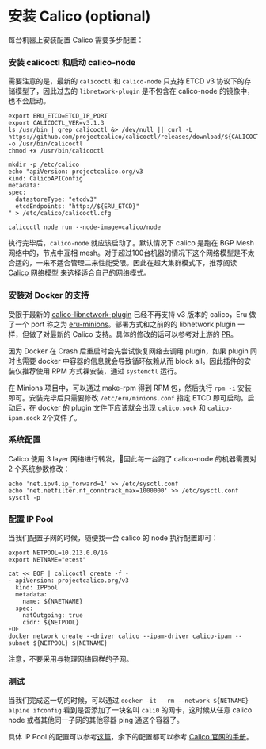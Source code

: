 # 安装 Calico (optional)

每台机器上安装配置 Calico 需要多步配置：

### 安装 calicoctl 和启动 calico-node

需要注意的是，最新的 ```calicoctl``` 和 ```calico-node``` 只支持 ETCD v3 协议下的存储模型了，因此过去的 ```libnetwork-plugin``` 是不包含在 calico-node 的镜像中，也不会启动。

```
export ERU_ETCD=ETCD_IP_PORT
export CALICOCTL_VER=v3.1.3
ls /usr/bin | grep calicoctl &> /dev/null || curl -L https://github.com/projectcalico/calicoctl/releases/download/${CALICOCTL_VER}/calicoctl -o /usr/bin/calicoctl
chmod +x /usr/bin/calicoctl

mkdir -p /etc/calico
echo "apiVersion: projectcalico.org/v3
kind: CalicoAPIConfig
metadata:
spec:
  datastoreType: "etcdv3"
  etcdEndpoints: "http://${ERU_ETCD}"
" > /etc/calico/calicoctl.cfg

calicoctl node run --node-image=calico/node
```

执行完毕后，```calico-node``` 就应该启动了。默认情况下 calico 是跑在 BGP Mesh 网络中的，节点中互相 mesh。对于超过100台机器的情况下这个网络模型是不太合适的，一来不适合管理二来性能受限。因此在超大集群模式下，推荐阅读 [Calico 网络模型](https://docs.projectcalico.org/v3.1/reference/private-cloud/l3-interconnect-fabric) 来选择适合自己的网络模式。

### 安装对 Docker 的支持

受限于最新的 [calico-libnetwork-plugin](https://github.com/projectcalico/libnetwork-plugin) 已经不再支持 v3 版本的 calico，Eru 做了一个 port 称之为 [eru-minions](https://github.com/projecteru2/minions)。部署方式和之前的的 libnetwork plugin 一样，但做了对最新的 Calico 支持。具体的修改的话可以参考对上游的 [PR](https://github.com/projectcalico/libnetwork-plugin/pull/183)。

因为 Docker 在 Crash 后重启时会先尝试恢复网络去调用 plugin，如果 plugin 同时也需要 docker 中容器的信息就会导致循环依赖从而 block all。因此插件的安装仅推荐使用 RPM 方式裸安装，通过 ```systemctl``` 运行。

在 Minions 项目中，可以通过 make-rpm 得到 RPM 包，然后执行 ```rpm -i``` 安装即可。安装完毕后只需要修改 ```/etc/eru/minions.conf``` 指定 ETCD 即可启动。启动后，在 docker 的 plugin 文件下应该就会出现 ```calico.sock``` 和 ```calico-ipam.sock``` 2个文件了。

### 系统配置

Calico 使用 3 layer 网络进行转发，因此每一台跑了 calico-node 的机器需要对 2 个系统参数修改：

```
echo 'net.ipv4.ip_forward=1' >> /etc/sysctl.conf
echo 'net.netfilter.nf_conntrack_max=1000000' >> /etc/sysctl.conf
sysctl -p
```

### 配置 IP Pool

当我们配置子网的时候，随便找一台 calico 的 node 执行配置即可：

```
export NETPOOL=10.213.0.0/16
export NETNAME="etest"

cat << EOF | calicoctl create -f -
- apiVersion: projectcalico.org/v3
  kind: IPPool
  metadata:
    name: ${NAETNAME}
  spec:
    natOutgoing: true
    cidr: ${NETPOOL}
EOF
docker network create --driver calico --ipam-driver calico-ipam --subnet ${NETPOOL} ${NETNAME}
```

注意，不要采用与物理网络同样的子网。

### 测试

当我们完成这一切的时候，可以通过 ```docker -it --rm --network ${NETNAME} alpine ifconfig``` 看到是否添加了一块名叫 ```cali0``` 的网卡，这时候从任意 calico node 或者其他同一子网的其他容器 ping 通这个容器了。

具体 IP Pool 的配置可以参考[这篇](https://docs.projectcalico.org/v3.1/reference/calicoctl/resources/ippool)，余下的配置都可以参考 [Calico 官网的手册](https://docs.projectcalico.org/v3.1/reference/)。